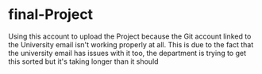 # final-Project
Using this account to upload the Project because the Git account linked to the University email isn't working properly at all. This is due to the fact that
the university email has issues with it too, the department is trying to get this sorted but it's taking longer than it should
